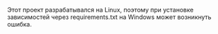 Этот проект разрабатывался на Linux, поэтому при установке зависимостей через requirements.txt на Windows может возникнуть ошибка.
